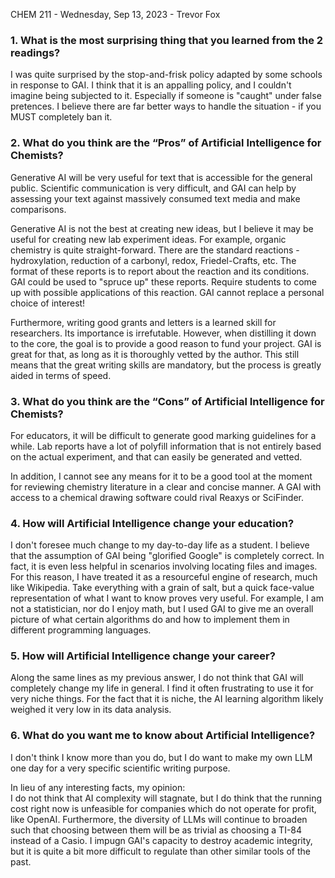 CHEM 211 - Wednesday, Sep 13, 2023 - Trevor Fox

### 1. What is the most surprising thing that you learned from the 2 readings?

I was quite surprised by the stop-and-frisk policy adapted by some schools in response to GAI. I think that it is an appalling policy, and I couldn't imagine being subjected to it. Especially if someone is "caught" under false pretences. I believe there are far better ways to handle the situation - if you MUST completely ban it.

### 2. What do you think are the “Pros” of Artificial Intelligence for Chemists?

Generative AI will be very useful for text that is accessible for the general public. Scientific communication is very difficult, and GAI can help by assessing your text against massively consumed text media and make comparisons.

Generative AI is not the best at creating new ideas, but I believe it may be useful for creating new lab experiment ideas. For example, organic chemistry is quite straight-forward. There are the standard reactions - hydroxylation, reduction of a carbonyl, redox, Friedel-Crafts, etc. The format of these reports is to report about the reaction and its conditions. GAI could be used to "spruce up" these reports. Require students to come up with possible applications of this reaction. GAI cannot replace a personal choice of interest!

Furthermore, writing good grants and letters is a learned skill for researchers. Its importance is irrefutable. However, when distilling it down to the core, the goal is to provide a good reason to fund your project. GAI is great for that, as long as it is thoroughly vetted by the author. This still means that the great writing skills are mandatory, but the process is greatly aided in terms of speed.

### 3. What do you think are the “Cons” of Artificial Intelligence for Chemists?

For educators, it will be difficult to generate good marking guidelines for a while. Lab reports have a lot of polyfill information that is not entirely based on the actual experiment, and that can easily be generated and vetted.

In addition, I cannot see any means for it to be a good tool at the moment for reviewing chemistry literature in a clear and concise manner. A GAI with access to a chemical drawing software could rival Reaxys or SciFinder.

### 4. How will Artificial Intelligence change your education?

I don't foresee much change to my day-to-day life as a student. I believe that the assumption of GAI being "glorified Google" is completely correct. In fact, it is even less helpful in scenarios involving locating files and images. For this reason, I have treated it as a resourceful engine of research, much like Wikipedia. Take everything with a grain of salt, but a quick face-value representation of what I want to know proves very useful. For example, I am not a statistician, nor do I enjoy math, but I used GAI to give me an overall picture of what certain algorithms do and how to implement them in different programming languages.

### 5. How will Artificial Intelligence change your career?

Along the same lines as my previous answer, I do not think that GAI will completely change my life in general. I find it often frustrating to use it for very niche things. For the fact that it is niche, the AI learning algorithm likely weighed it very low in its data analysis.

### 6. What do you want me to know about Artificial Intelligence?

I don't think I know more than you do, but I do want to make my own LLM one day for a very specific scientific writing purpose.

In lieu of any interesting facts, my opinion:  
I do not think that AI complexity will stagnate, but I do think that the running cost right now is unfeasible for companies which do not operate for profit, like OpenAI. Furthermore, the diversity of LLMs will continue to broaden such that choosing between them will be as trivial as choosing a TI-84 instead of a Casio. I impugn GAI's capacity to destroy academic integrity, but it is quite a bit more difficult to regulate than other similar tools of the past.
